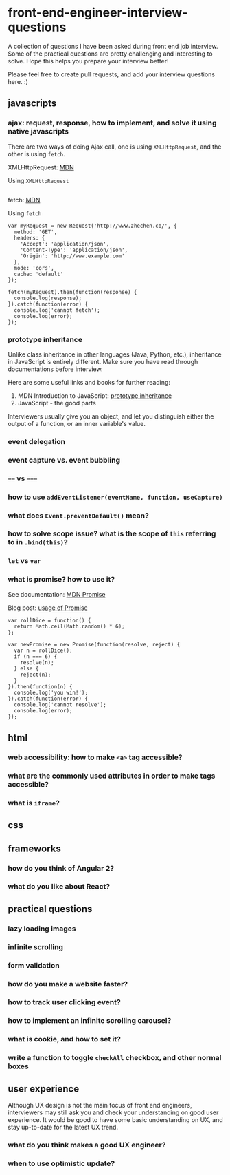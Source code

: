 # front-end-engineer-interview-questions
A collection of questions I have been asked during front end job interview.
Some of the practical questions are pretty challenging and interesting to solve.
Hope this helps you prepare your interview better!

Please feel free to create pull requests, and add your interview questions here. :)

## javascripts
### ajax: request, response, how to implement, and solve it using native javascripts

There are two ways of doing Ajax call, one is using `XMLHttpRequest`, and the other is using `fetch`.

XMLHttpRequest: [MDN]()

Using `XMLHttpRequest`
```
```

fetch: [MDN]()

Using `fetch`
```
var myRequest = new Request('http://www.zhechen.co/', {
  method: 'GET',
  headers: {
    'Accept': 'application/json',
    'Content-Type': 'application/json',
    'Origin': 'http://www.example.com'
  },
  mode: 'cors',
  cache: 'default'
});

fetch(myRequest).then(function(response) {
  console.log(response);
}).catch(function(error) {
  console.log('cannot fetch');
  console.log(error);
});

```


### prototype inheritance

Unlike class inheritance in other languages (Java, Python, etc.), inheritance in JavaScript is entirely different. Make sure you have read through documentations before interview.

Here are some useful links and books for further reading:
1. MDN Introduction to JavaScript: [prototype inheritance](https://developer.mozilla.org/en-US/docs/Web/JavaScript/Inheritance_and_the_prototype_chain)
2. JavaScript - the good parts

Interviewers usually give you an object, and let you distinguish either the output of a function, or an inner variable's value.


### event delegation
### event capture vs. event bubbling
### `==` vs `===`
### how to use `addEventListener(eventName, function, useCapture)`
### what does `Event.preventDefault()` mean?
### how to solve scope issue? what is the scope of `this` referring to in `.bind(this)`?
### `let` vs `var`
### what is promise? how to use it?

See documentation: [MDN Promise](https://developer.mozilla.org/en-US/docs/Web/JavaScript/Reference/Global_Objects/Promise)

Blog post: [usage of Promise](https://www.toptal.com/javascript/javascript-promises)

```
var rollDice = function() {
  return Math.ceil(Math.random() * 6);
};

var newPromise = new Promise(function(resolve, reject) {
  var n = rollDice();
  if (n === 6) {
    resolve(n);
  } else {
    reject(n);
  }
}).then(function(n) {
  console.log('you win!');
}).catch(function(error) {
  console.log('cannot resolve');
  console.log(error);
});

```

## html
### web accessibility: how to make `<a>` tag accessible?
### what are the commonly used attributes in order to make tags accessible?
### what is `iframe`?

## css

## frameworks
### how do you think of Angular 2?
### what do you like about React?

## practical questions
### lazy loading images
### infinite scrolling
### form validation
### how do you make a website faster?
### how to track user clicking event?
### how to implement an infinite scrolling carousel?
### what is cookie, and how to set it?
### write a function to toggle `checkAll` checkbox, and other normal boxes

## user experience
Although UX design is not the main focus of front end engineers, interviewers may still ask you and check your understanding on good user experience. It would be good to have some basic understanding on UX, and stay up-to-date for the latest UX trend.
### what do you think makes a good UX engineer?
### when to use optimistic update?
